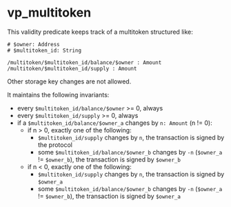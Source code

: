 # vp_multitoken

This validity predicate keeps track of a multitoken structured like:

```
# $owner: Address
# $multitoken_id: String

/multitoken/$multitoken_id/balance/$owner : Amount
/multitoken/$multitoken_id/supply : Amount
```

Other storage key changes are not allowed.

It maintains the following invariants:

- every `$multitoken_id/balance/$owner` >= 0, always
- every `$multitoken_id/supply` >= 0, always
- if a `$multitoken_id/balance/$owner_a` changes by `n: Amount` (n != 0):
  - if n > 0, exactly one of the following:
    - `$multitoken_id/supply` changes by `n`, the transaction is signed by the protocol
    - some `$multitoken_id/balance/$owner_b` changes by `-n` (`$owner_a` != `$owner_b`), the transaction is signed by `$owner_b`
  - if n < 0, exactly one of the following:
    - `$multitoken_id/supply` changes by `n`, the transaction is signed by `$owner_a`
    - some `$multitoken_id/balance/$owner_b` changes by `-n` (`$owner_a` != `$owner_b`), the transaction is signed by `$owner_a`